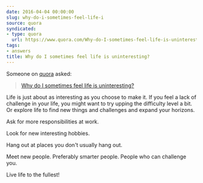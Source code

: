 ```yaml
---
date: 2016-04-04 00:00:00
slug: why-do-i-sometimes-feel-life-i
source: quora
syndicated:
- type: quora
  url: https://www.quora.com/Why-do-I-sometimes-feel-life-is-uninteresting/answer/Roy-Tang
tags:
- answers
title: Why do I sometimes feel life is uninteresting?
---
```


Someone on [quora](https://quora.com) asked:

> [Why do I sometimes feel life is uninteresting?](https://www.quora.com/Why-do-I-sometimes-feel-life-is-uninteresting/answer/Roy-Tang)


Life is just about as interesting as you choose to make it. If you feel a lack of challenge in your life, you might want to try upping the difficulty level a bit. Or explore life to find new things and challenges and expand your horizons.

Ask for more responsibilities at work.

Look for new interesting hobbies.

Hang out at places you don't usually hang out.

Meet new people. Preferably smarter people. People who can challenge you.

Live life to the fullest!